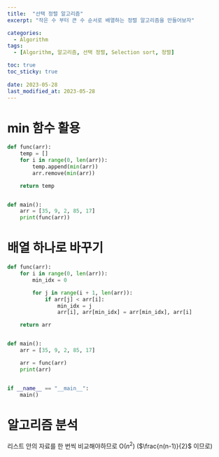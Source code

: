 ```yaml
---
title:  "선택 정렬 알고리즘"
excerpt: "작은 수 부터 큰 수 순서로 배열하는 정렬 알고리즘을 만들어보자"

categories:
  - Algorithm
tags:
  - [Algorithm, 알고리즘, 선택 정렬, Selection sort, 정렬]

toc: true
toc_sticky: true
 
date: 2023-05-28
last_modified_at: 2023-05-28
---
```


# min 함수 활용

```python
def func(arr):
    temp = []
    for i in range(0, len(arr)):
        temp.append(min(arr))
        arr.remove(min(arr))

    return temp


def main():
    arr = [35, 9, 2, 85, 17]
    print(func(arr))
```

# 배열 하나로 바꾸기

```python
def func(arr):
    for i in range(0, len(arr)):
        min_idx = 0

        for j in range(i + 1, len(arr)):
            if arr[j] < arr[i]:
                min_idx = j
                arr[i], arr[min_idx] = arr[min_idx], arr[i]

    return arr


def main():
    arr = [35, 9, 2, 85, 17]

    arr = func(arr)
    print(arr)


if __name__ == "__main__":
    main()
```

# 알고리즘 분석

리스트 안의 자료를 한 번씩 비교해야하므로 O($n^2$) ($\frac{n(n-1)}{2}$ 이므로)